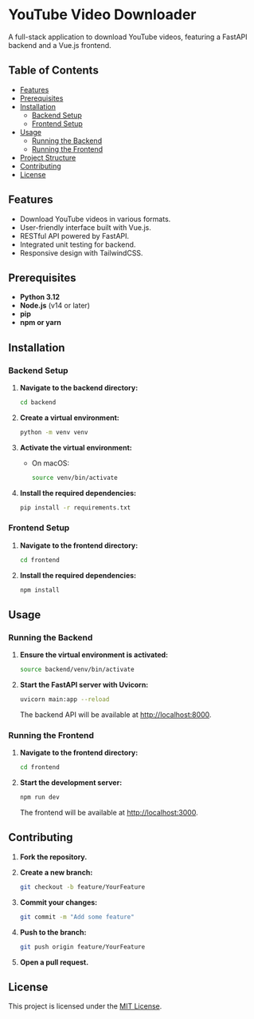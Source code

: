 # YouTube Video Downloader
A full-stack application to download YouTube videos, featuring a FastAPI backend and a Vue.js frontend.

## Table of Contents

- [Features](#features)
- [Prerequisites](#prerequisites)
- [Installation](#installation)
  - [Backend Setup](#backend-setup)
  - [Frontend Setup](#frontend-setup)
- [Usage](#usage)
  - [Running the Backend](#running-the-backend)
  - [Running the Frontend](#running-the-frontend)
- [Project Structure](#project-structure)
- [Contributing](#contributing)
- [License](#license)

## Features

- Download YouTube videos in various formats.
- User-friendly interface built with Vue.js.
- RESTful API powered by FastAPI.
- Integrated unit testing for backend.
- Responsive design with TailwindCSS.

## Prerequisites

- **Python 3.12**
- **Node.js** (v14 or later)
- **pip**
- **npm or yarn**

## Installation

### Backend Setup

1. **Navigate to the backend directory:**

   ```bash
   cd backend
   ```

2. **Create a virtual environment:**

   ```bash
   python -m venv venv
   ```

3. **Activate the virtual environment:**

   - On macOS:
     ```bash
     source venv/bin/activate
     ```

4. **Install the required dependencies:**

   ```bash
   pip install -r requirements.txt
   ```

### Frontend Setup

1. **Navigate to the frontend directory:**

   ```bash
   cd frontend
   ```

2. **Install the required dependencies:**

   ```bash
   npm install
   ```

## Usage

### Running the Backend

1. **Ensure the virtual environment is activated:**

   ```bash
   source backend/venv/bin/activate
   ```

2. **Start the FastAPI server with Uvicorn:**

   ```bash
   uvicorn main:app --reload
   ```

   The backend API will be available at [http://localhost:8000](http://localhost:8000).

### Running the Frontend

1. **Navigate to the frontend directory:**

   ```bash
   cd frontend
   ```

2. **Start the development server:**

   ```bash
   npm run dev
   ```

   The frontend will be available at [http://localhost:3000](http://localhost:3000).

## Contributing

1. **Fork the repository.**

2. **Create a new branch:**

   ```bash
   git checkout -b feature/YourFeature
   ```

3. **Commit your changes:**

   ```bash
   git commit -m "Add some feature"
   ```

4. **Push to the branch:**

   ```bash
   git push origin feature/YourFeature
   ```

5. **Open a pull request.**

## License

This project is licensed under the [MIT License](License).
